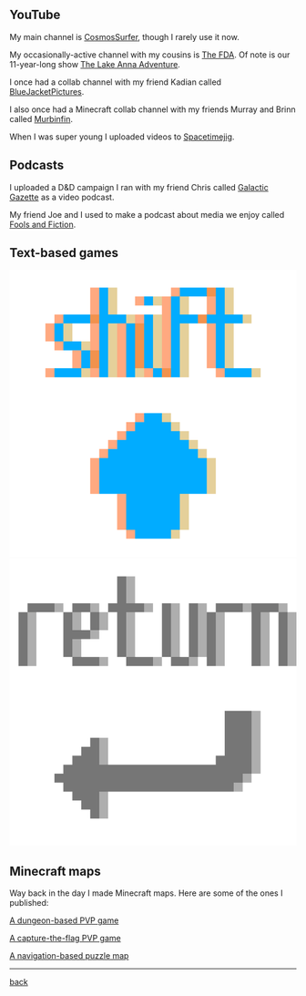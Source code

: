 ## YouTube

My main channel is [CosmosSurfer](https://www.youtube.com/user/CosmosSurfer), though I rarely use it now.

My occasionally-active channel with my cousins is [The FDA](https://www.youtube.com/channel/UCHeY1Kl8McHo4t0XDGarjXw). Of note is our 11-year-long show [The Lake Anna Adventure](https://www.youtube.com/playlist?list=PLFzLTsl90mSeENZSXNPlrUGsAtglbUBq9).

I once had a collab channel with my friend Kadian called [BlueJacketPictures](https://www.youtube.com/user/BlueJacketPictures).

I also once had a Minecraft collab channel with my friends Murray and Brinn called [Murbinfin](https://www.youtube.com/channel/UCLRcrbMLZpdSP6WMuoAfZ_w).

When I was super young I uploaded videos to [Spacetimejig](https://www.youtube.com/user/spacetimejig).

## Podcasts

I uploaded a D&D campaign I ran with my friend Chris called [Galactic Gazette](https://www.youtube.com/channel/UCLuVq-5ipyyXaRrZ-50c2FA) as a video podcast.

My friend Joe and I used to make a podcast about media we enjoy called [Fools and Fiction](https://anchor.fm/foolsandfiction).

## Text-based games

<main class="grid">
  <a href="https://devilskettle.wixsite.com/games/shift">
    <img src="./assets/images/game_art/shift.webp" alt="Shift">
  </a>
  <a href="https://devilskettle.wixsite.com/games/return">
    <img src="./assets/images/game_art/return.webp" alt="Return">
  </a>
</main>

## Minecraft maps

Way back in the day I made Minecraft maps. Here are some of the ones I published:

[A dungeon-based PVP game](https://www.planetminecraft.com/project/oubliette-minigame/)

[A capture-the-flag PVP game](https://www.planetminecraft.com/project/capture-the-flag-pvp-18/)

[A navigation-based puzzle map](https://www.planetminecraft.com/project/another-one-of-those-non-euclidean-puzzle-maps/)

---

[back](./index.md)
